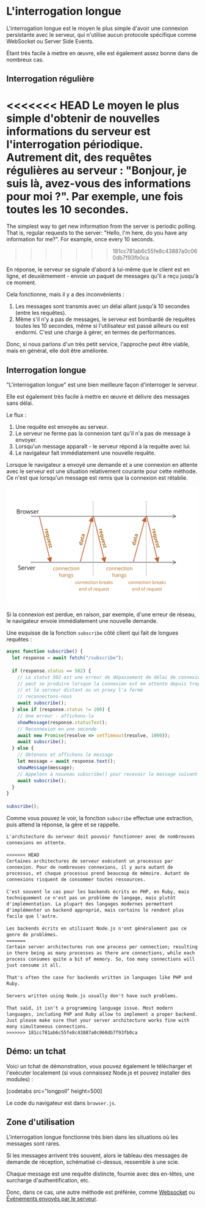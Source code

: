 # L'interrogation longue 

L'interrogation longue est le moyen le plus simple d'avoir une connexion persistante avec le serveur, qui n'utilise aucun protocole spécifique comme WebSocket ou Server Side Events.

Étant très facile à mettre en œuvre, elle est également assez bonne dans de nombreux cas.

## Interrogation régulière

<<<<<<< HEAD
Le moyen le plus simple d'obtenir de nouvelles informations du serveur est l'interrogation périodique. Autrement dit, des requêtes régulières au serveur : "Bonjour, je suis là, avez-vous des informations pour moi ?". Par exemple, une fois toutes les 10 secondes.
=======
The simplest way to get new information from the server is periodic polling. That is, regular requests to the server: "Hello, I'm here, do you have any information for me?". For example, once every 10 seconds.
>>>>>>> 181cc781ab6c55fe8c43887a0c060db7f93fb0ca

En réponse, le serveur se signale d'abord à lui-même que le client est en ligne, et deuxièmement - envoie un paquet de messages qu'il a reçu jusqu'à ce moment.

Cela fonctionne, mais il y a des inconvénients :
1. Les messages sont transmis avec un délai allant jusqu'à 10 secondes (entre les requêtes).
2. Même s'il n'y a pas de messages, le serveur est bombardé de requêtes toutes les 10 secondes, même si l'utilisateur est passé ailleurs ou est endormi. C'est une charge à gérer, en termes de performances.

Donc, si nous parlons d'un très petit service, l'approche peut être viable, mais en général, elle doit être améliorée.

## Interrogation longue

"L'interrogation longue" est une bien meilleure façon d'interroger le serveur.

Elle est également très facile à mettre en œuvre et délivre des messages sans délai.

Le flux :

1. Une requête est envoyée au serveur.
2. Le serveur ne ferme pas la connexion tant qu'il n'a pas de message à envoyer.
3. Lorsqu'un message apparaît - le serveur répond à la requête avec lui.
4. Le navigateur fait immédiatement une nouvelle requête.

Lorsque le navigateur a envoyé une demande et a une connexion en attente avec le serveur est une situation relativement courante pour cette méthode. Ce n'est que lorsqu'un message est remis que la connexion est rétablie.

![](long-polling.svg)

Si la connexion est perdue, en raison, par exemple, d'une erreur de réseau, le navigateur envoie immédiatement une nouvelle demande.

Une esquisse de la fonction `subscribe` côté client qui fait de longues requêtes :

```js
async function subscribe() {
  let response = await fetch("/subscribe");

  if (response.status == 502) {
    // Le statut 502 est une erreur de dépassement de délai de connexion,
    // peut se produire lorsque la connexion est en attente depuis trop longtemps,
    // et le serveur distant ou un proxy l'a fermé
    // reconnectons-nous
    await subscribe();
  } else if (response.status != 200) {
    // Une erreur - affichons-la
    showMessage(response.statusText);
    // Reconnexion en une seconde
    await new Promise(resolve => setTimeout(resolve, 1000));
    await subscribe();
  } else {
    // Obtenons et affichons le message
    let message = await response.text();
    showMessage(message);
    // Appelons à nouveau subscribe() pour recevoir le message suivant
    await subscribe();
  }
}

subscribe();
```

Comme vous pouvez le voir, la fonction `subscribe` effectue une extraction, puis attend la réponse, la gère et se rappelle.

```warn header="Le serveur devrait être ok avec de nombreuses connexions en attente"
L'architecture du serveur doit pouvoir fonctionner avec de nombreuses connexions en attente.

<<<<<<< HEAD
Certaines architectures de serveur exécutent un processus par connexion. Pour de nombreuses connexions, il y aura autant de processus, et chaque processus prend beaucoup de mémoire. Autant de connexions risquent de consommer toutes ressources.

C'est souvent le cas pour les backends écrits en PHP, en Ruby, mais techniquement ce n'est pas un problème de langage, mais plutôt d'implémentation. La plupart des langages modernes permettent d'implémenter un backend approprié, mais certains le rendent plus facile que l'autre.

Les backends écrits en utilisant Node.js n'ont généralement pas ce genre de problèmes.
=======
Certain server architectures run one process per connection; resulting in there being as many processes as there are connections, while each process consumes quite a bit of memory. So, too many connections will just consume it all.

That's often the case for backends written in languages like PHP and Ruby.

Servers written using Node.js usually don't have such problems.

That said, it isn't a programming language issue. Most modern languages, including PHP and Ruby allow to implement a proper backend. Just please make sure that your server architecture works fine with many simultaneous connections.
>>>>>>> 181cc781ab6c55fe8c43887a0c060db7f93fb0ca
```

## Démo: un tchat

Voici un tchat de démonstration, vous pouvez également le télécharger et l'exécuter localement (si vous connaissez Node.js et pouvez installer des modules) :

[codetabs src="longpoll" height=500]

Le code du navigateur est dans `browser.js`.

## Zone d'utilisation

L'interrogation longue fonctionne très bien dans les situations où les messages sont rares.

Si les messages arrivent très souvent, alors le tableau des messages de demande de réception, schématisé ci-dessus, ressemble à une scie.

Chaque message est une requête distincte, fournie avec des en-têtes, une surcharge d'authentification, etc.

Donc, dans ce cas, une autre méthode est préférée, comme [Websocket](info:websocket) ou [Événements envoyés par le serveur](info:server-sent-events).
